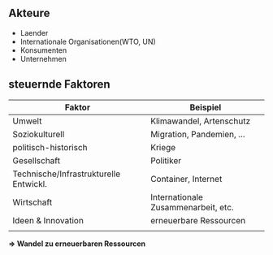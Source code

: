 ## Akteure
- Laender
- Internationale Organisationen(WTO, UN)
- Konsumenten
- Unternehmen

## steuernde Faktoren
| Faktor                                 | Beispiel                            |
| -------------------------------------- | ----------------------------------- |
| Umwelt                                 | Klimawandel, Artenschutz            |
| Soziokulturell                         | Migration, Pandemien, ...           |
| politisch-historisch                   | Kriege                              |
| Gesellschaft                           | Politiker                           |
| Technische/Infrastrukturelle Entwickl. | Container, Internet                 |
| Wirtschaft                             | Internationale Zusammenarbeit, etc. |
| Ideen & Innovation                     | erneuerbare Ressourcen              |
|                                        |                                     |
**=> Wandel zu erneuerbaren Ressourcen**